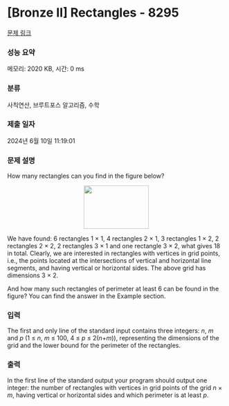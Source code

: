# [Bronze II] Rectangles - 8295 

[문제 링크](https://www.acmicpc.net/problem/8295) 

### 성능 요약

메모리: 2020 KB, 시간: 0 ms

### 분류

사칙연산, 브루트포스 알고리즘, 수학

### 제출 일자

2024년 6월 10일 11:19:01

### 문제 설명

<p>How many rectangles can you find in the figure below?</p>

<p style="text-align: center;"><img alt="" src="https://upload.acmicpc.net/8b9f8cce-c6ba-46ec-8629-ffe36c77c3e6/-/preview/" style="width: 150px; height: 100px;"></p>

<p>We have found: 6 rectangles 1 × 1, 4 rectangles 2 × 1, 3 rectangles 1 × 2, 2 rectangles 2 × 2, 2 rectangles 3 × 1 and one rectangle 3 × 2, what gives 18 in total. Clearly, we are interested in rectangles with vertices in grid points, i.e., the points located at the intersections of vertical and horizontal line segments, and having vertical or horizontal sides. The above grid has dimensions 3 × 2.</p>

<p>And how many such rectangles of perimeter at least 6 can be found in the figure? You can find the answer in the Example section.</p>

### 입력 

 <p>The first and only line of the standard input contains three integers: <em>n</em>, <em>m</em> and <em>p</em> (1 ≤ <em>n</em>, <em>m</em> ≤ 100, 4 ≤ <em>p</em> ≤ 2(<em>n</em>+<em>m</em>)), representing the dimensions of the grid and the lower bound for the perimeter of the rectangles.</p>

### 출력 

 <p>In the first line of the standard output your program should output one integer: the number of rectangles with vertices in grid points of the grid <em>n</em> × <em>m</em>, having vertical or horizontal sides and which perimeter is at least <em>p</em>.</p>

